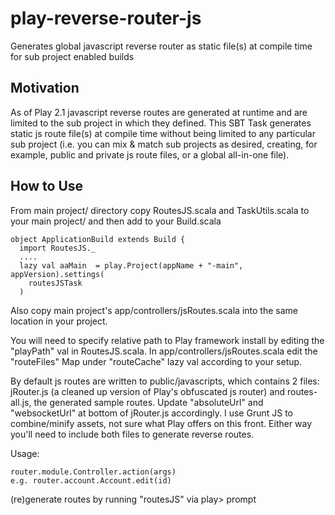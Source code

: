 play-reverse-router-js
======================

Generates global javascript reverse router as static file(s) at compile time for sub project enabled builds

Motivation
----------

As of Play 2.1 javascript reverse routes are generated at runtime and are limited to the sub project in which they defined. This SBT Task generates static js route file(s) at compile time without being limited to any particular sub project (i.e. you can mix & match sub projects as desired, creating, for example, public and private js route files, or a global all-in-one file).

How to Use
----------

From main project/ directory copy RoutesJS.scala and TaskUtils.scala to your main project/ and then add to your Build.scala

    object ApplicationBuild extends Build {
      import RoutesJS._
      ....
      lazy val aaMain  = play.Project(appName + "-main", appVersion).settings(
        routesJSTask
      )
      
Also copy main project's app/controllers/jsRoutes.scala into the same location in your project.

You will need to specify relative path to Play framework install by editing the "playPath" val in RoutesJS.scala. In app/controllers/jsRoutes.scala edit the "routeFiles" Map under "routeCache" lazy val according to your setup.

By default js routes are written to public/javascripts, which contains 2 files: jRouter.js (a cleaned up version of Play's obfuscated js router) and routes-all.js, the generated sample routes. Update "absoluteUrl" and "websocketUrl" at bottom of jRouter.js accordingly. I use Grunt JS to combine/minify assets, not sure what Play offers on this front. Either way you'll need to include both files to generate reverse routes.

Usage:

    router.module.Controller.action(args)
    e.g. router.account.Account.edit(id)

(re)generate routes by running "routesJS" via play> prompt


